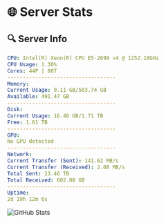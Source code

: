 # 🌐 Server Stats
## 🔍 Server Info
```yaml
CPU: Intel(R) Xeon(R) CPU E5-2699 v4 @ 1252.18GHz
CPU Usage: 1.30%
Cores: 44P | 88T
-----------------------------------
Memory:
Current Usage: 9.11 GB/503.74 GB
Available: 491.47 GB
-----------------------------------
Disk:
Current Usage: 16.40 GB/1.71 TB
Free: 1.61 TB
-----------------------------------
GPU:
No GPU detected
-----------------------------------
Network:
Current Transfer (Sent): 141.62 MB/s
Current Transfer (Received): 2.08 MB/s
Total Sent: 23.46 TB
Total Received: 602.08 GB
-----------------------------------
Uptime:
2d 19h 12m 6s
```
![GitHub Stats](https://img.shields.io/badge/Updated-2025-02-10_17:55:24-blue)